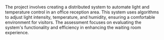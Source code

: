 The project involves creating a distributed system to automate light and temperature control in an office reception area. This system uses algorithms to adjust light intensity, temperature, and humidity, ensuring a comfortable environment for visitors. The assessment focuses on evaluating the system's functionality and efficiency in enhancing the waiting room experience.
